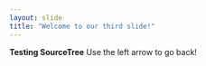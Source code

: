 ```yaml
---
layout: slide
title: "Welcome to our third slide!"
---
```

<b>Testing SourceTree</b>
Use the left arrow to go back!
